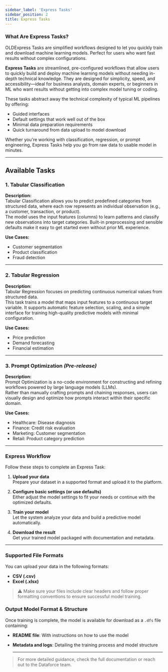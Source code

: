 ```yaml
---
sidebar_label: 'Express Tasks'
sidebar_position: 2
title: Express Tasks
---
```



### What Are Express Tasks?
OLDExpress Tasks are simplified workflows designed to let you quickly train and download machine learning models. Perfect for users who want fast results without complex configurations.

**Express Tasks** are streamlined, pre-configured workflows that allow users to quickly build and deploy machine learning models without needing in-depth technical knowledge. They are designed for simplicity, speed, and accessibility—ideal for business analysts, domain experts, or beginners in ML who want results without getting into complex model tuning or coding.

These tasks abstract away the technical complexity of typical ML pipelines by offering:

- Guided interfaces
- Default settings that work well out of the box
- Minimal data preparation requirements
- Quick turnaround from data upload to model download

Whether you're working with classification, regression, or prompt engineering, Express Tasks help you go from raw data to usable model in minutes.

---

## Available Tasks

### 1. Tabular Classification

**Description:**  
Tabular Classification allows you to predict predefined categories from structured data, where each row represents an individual observation (e.g., a customer, transaction, or product).  
The model uses the input features (columns) to learn patterns and classify new observations into target categories. Built-in preprocessing and sensible defaults make it easy to get started even without prior ML experience.

**Use Cases:**

- Customer segmentation
- Product classification
- Fraud detection

---

### 2. Tabular Regression

**Description:**  
Tabular Regression focuses on predicting continuous numerical values from structured data.  
This task trains a model that maps input features to a continuous target variable. It supports automatic feature selection, scaling, and a simple interface for training high-quality predictive models with minimal configuration.

**Use Cases:**

- Price prediction
- Demand forecasting
- Financial estimation

---

### 3. Prompt Optimization *(Pre-release)*

**Description:**  
Prompt Optimization is a no-code environment for constructing and refining workflows powered by large language models (LLMs).  
Rather than manually crafting prompts and chaining responses, users can visually design and optimize how prompts interact within their specific domain.

**Use Cases:**

- Healthcare: Disease diagnosis  
- Finance: Credit risk evaluation  
- Marketing: Customer segmentation  
- Retail: Product category prediction

---


### Express Workflow
Follow these steps to complete an Express Task:

1. **Upload your data**  
   Prepare your dataset in a supported format and upload it to the platform.

2. **Configure basic settings (or use defaults)**  
   Either adjust the model settings to fit your needs or continue with the optimized defaults.

3. **Train your model**  
   Let the system analyze your data and build a predictive model automatically.

4. **Download the result**  
   Get your trained model packaged with documentation and metadata.

---


### Supported File Formats
You can upload your data in the following formats:

- **CSV (.csv)**
- **Excel (.xlsx)**

> ⚠️ Make sure your files include clear headers and follow proper formatting conventions to ensure successful model training.

### Output Model Format & Structure
Once training is complete, the model is available for download as a `.dfs` file containing:

- **README file**: With instructions on how to use the model
- **Metadata and logs**: Detailing the training process and model structure

  ---

> For more detailed guidance, check the full documentation or reach out to the Dataforce team.
